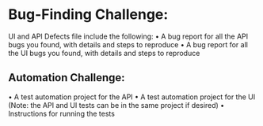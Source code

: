 # Bug-Finding Challenge: 

UI and API Defects file include the following:
• A bug report for all the API bugs you found, with details and steps to reproduce
• A bug report for all the UI bugs you found, with details and steps to reproduce

## Automation Challenge:
• A test automation project for the API
• A test automation project for the UI (Note: the API and UI tests can be in the same project if desired)
• Instructions for running the tests
